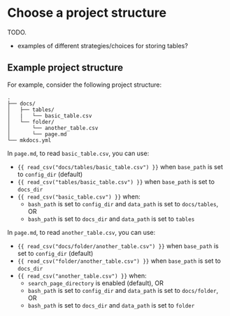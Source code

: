 # Choose a project structure

TODO.

- examples of different strategies/choices for storing tables?

## Example project structure

For example, consider the following project structure:

```nohighlight
.
├── docs/
│   ├── tables/
│   |   └── basic_table.csv
│   └── folder/
│       └── another_table.csv
│       └── page.md
└── mkdocs.yml
```

In `page.md`, to read `basic_table.csv`, you can use:

- <code>\{\{ read_csv("docs/tables/basic_table.csv") \}\}</code> when `base_path` is set to `config_dir` (default)
- <code>\{\{ read_csv("tables/basic_table.csv") \}\}</code> when `base_path` is set to `docs_dir`
- <code>\{\{ read_csv("basic_table.csv") \}\}</code> when:
    - `bash_path` is set to `config_dir` and `data_path` is set to `docs/tables`, OR
    - `bash_path` is set to `docs_dir` and `data_path` is set to `tables`

In `page.md`, to read `another_table.csv`, you can use:

- <code>\{\{ read_csv("docs/folder/another_table.csv") \}\}</code> when `base_path` is set to `config_dir` (default)
- <code>\{\{ read_csv("folder/another_table.csv") \}\}</code> when `base_path` is set to `docs_dir`
- <code>\{\{ read_csv("another_table.csv") \}\}</code> when:
    - `search_page_directory` is enabled (default), OR
    - `bash_path` is set to `config_dir` and `data_path` is set to `docs/folder`, OR
    - `bash_path` is set to `docs_dir` and `data_path` is set to `folder`
